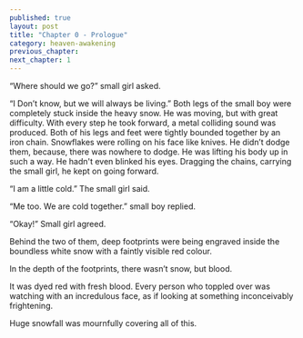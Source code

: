 ```yaml
---
published: true
layout: post
title: "Chapter 0 - Prologue"
category: heaven-awakening
previous_chapter:
next_chapter: 1
---
```

“Where should we go?” small girl asked.

“I Don’t know, but we will always be living.” Both legs of the small boy were completely stuck  inside the heavy snow. He was moving, but with great difficulty. With every step he took forward, a metal colliding sound was produced. Both of his legs and feet were tightly bounded together by an iron chain. Snowflakes were rolling on his face like knives. He didn’t dodge them, because, there was nowhere to dodge. He was lifting his body up in such a way. He hadn't even blinked his eyes. Dragging the chains, carrying the small girl, he kept on going forward.
<!--more-->

“I am a little cold.” The small girl said.

“Me too. We are cold together.” small boy replied.

“Okay!” Small girl agreed.

Behind the two of them, deep footprints were being engraved inside the boundless white snow with a faintly visible red colour.

In the depth of the footprints, there wasn’t snow, but blood.

It was dyed red with fresh blood. Every person who toppled over was watching with an incredulous face, as if looking at something inconceivably frightening.

Huge snowfall was mournfully covering all of this.
